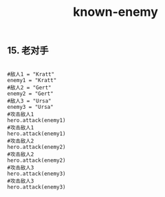 ﻿---
layout: default
title: known-enemy
---
## 15. 老对手
```

#敌人1 = "Kratt"
enemy1 = "Kratt"
#敌人2 = "Gert"
enemy2 = "Gert"
#敌人3 = "Ursa"
enemy3 = "Ursa"
#攻击敌人1
hero.attack(enemy1)
#攻击敌人1
hero.attack(enemy1)
#攻击敌人2
hero.attack(enemy2)
#攻击敌人2
hero.attack(enemy2)
#攻击敌人3
hero.attack(enemy3)
#攻击敌人3
hero.attack(enemy3)

```
